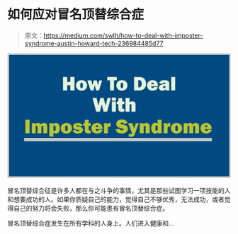 # 如何应对冒名顶替综合症

> 原文：<https://medium.com/swlh/how-to-deal-with-imposter-syndrome-austin-howard-tech-236984485d77>

![](img/88ee2fc63d4214cf74ed8cf17c900e12.png)

冒名顶替综合征是许多人都在与之斗争的事情，尤其是那些试图学习一项技能的人和想要成功的人。如果你质疑自己的能力，觉得自己不够优秀，无法成功，或者觉得自己的努力将会失败，那么你可能患有冒名顶替综合症。

冒名顶替综合症发生在所有学科的人身上。人们进入健康和…